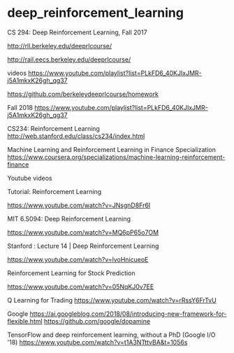 # deep_reinforcement_learning

CS 294: Deep Reinforcement Learning, Fall 2017

http://rll.berkeley.edu/deeprlcourse/

http://rail.eecs.berkeley.edu/deeprlcourse/

videos
https://www.youtube.com/playlist?list=PLkFD6_40KJIxJMR-j5A1mkxK26gh_qg37

https://github.com/berkeleydeeprlcourse/homework


Fall 2018
https://www.youtube.com/playlist?list=PLkFD6_40KJIxJMR-j5A1mkxK26gh_qg37





CS234: Reinforcement Learning
http://web.stanford.edu/class/cs234/index.html


Machine Learning and Reinforcement Learning in Finance Specialization
https://www.coursera.org/specializations/machine-learning-reinforcement-finance


Youtube videos

Tutorial: Reinforcement Learning

https://www.youtube.com/watch?v=JNsgnD8Fr6I


MIT 6.S094: Deep Reinforcement Learning

https://www.youtube.com/watch?v=MQ6pP65o7OM


Stanford : Lecture 14 | Deep Reinforcement Learning

https://www.youtube.com/watch?v=lvoHnicueoE


Reinforcement Learning for Stock Prediction

https://www.youtube.com/watch?v=05NqKJ0v7EE


Q Learning for Trading
https://www.youtube.com/watch?v=rRssY6FrTvU



Google
https://ai.googleblog.com/2018/08/introducing-new-framework-for-flexible.html
https://github.com/google/dopamine

TensorFlow and deep reinforcement learning, without a PhD (Google I/O '18)
https://www.youtube.com/watch?v=t1A3NTttvBA&t=1056s
